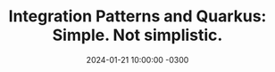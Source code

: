 ---
title: "Integration Patterns and Quarkus: Simple. Not simplistic."
layout: event
date: 2024-01-21 10:00:00 -0300
youtubeLive: https://www.youtube.com/watch?v=AptEMFVDEls
description: An incredible talk with architect Luiz Pais, a professional with over 20 years of experience in the banking sector. Not to be missed!
speakers: [luizPais]
draft: false
---